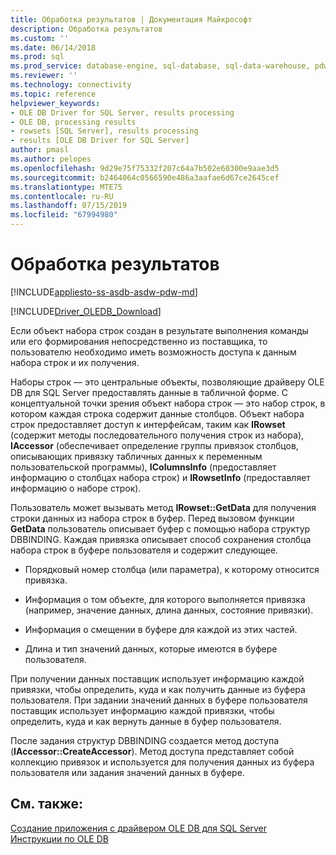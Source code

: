 ```yaml
---
title: Обработка результатов | Документация Майкрософт
description: Обработка результатов
ms.custom: ''
ms.date: 06/14/2018
ms.prod: sql
ms.prod_service: database-engine, sql-database, sql-data-warehouse, pdw
ms.reviewer: ''
ms.technology: connectivity
ms.topic: reference
helpviewer_keywords:
- OLE DB Driver for SQL Server, results processing
- OLE DB, processing results
- rowsets [SQL Server], results processing
- results [OLE DB Driver for SQL Server]
author: pmasl
ms.author: pelopes
ms.openlocfilehash: 9d29e75f75332f207c64a7b502e60300e9aae3d5
ms.sourcegitcommit: b2464064c0566590e486a3aafae6d67ce2645cef
ms.translationtype: MTE75
ms.contentlocale: ru-RU
ms.lasthandoff: 07/15/2019
ms.locfileid: "67994980"
---
```

# <a name="processing-results"></a>Обработка результатов
[!INCLUDE[appliesto-ss-asdb-asdw-pdw-md](../../../includes/appliesto-ss-asdb-asdw-pdw-md.md)]

[!INCLUDE[Driver_OLEDB_Download](../../../includes/driver_oledb_download.md)]

  Если объект набора строк создан в результате выполнения команды или его формирования непосредственно из поставщика, то пользователю необходимо иметь возможность доступа к данным набора строк и их получения.  
  
 Наборы строк — это центральные объекты, позволяющие драйверу OLE DB для SQL Server предоставлять данные в табличной форме. С концептуальной точки зрения объект набора строк — это набор строк, в котором каждая строка содержит данные столбцов. Объект набора строк предоставляет доступ к интерфейсам, таким как **IRowset** (содержит методы последовательного получения строк из набора), **IAccessor** (обеспечивает определение группы привязок столбцов, описывающих привязку табличных данных к переменным пользовательской программы), **IColumnsInfo** (предоставляет информацию о столбцах набора строк) и **IRowsetInfo** (предоставляет информацию о наборе строк).  
  
 Пользователь может вызывать метод **IRowset::GetData** для получения строки данных из набора строк в буфер. Перед вызовом функции **GetData** пользователь описывает буфер с помощью набора структур DBBINDING. Каждая привязка описывает способ сохранения столбца набора строк в буфере пользователя и содержит следующее.  
  
-   Порядковый номер столбца (или параметра), к которому относится привязка.  
  
-   Информация о том объекте, для которого выполняется привязка (например, значение данных, длина данных, состояние привязки).  
  
-   Информация о смещении в буфере для каждой из этих частей.  
  
-   Длина и тип значений данных, которые имеются в буфере пользователя.  
  
 При получении данных поставщик использует информацию каждой привязки, чтобы определить, куда и как получить данные из буфера пользователя. При задании значений данных в буфере пользователя поставщик использует информацию каждой привязки, чтобы определить, куда и как вернуть данные в буфер пользователя.  
  
 После задания структур DBBINDING создается метод доступа (**IAccessor::CreateAccessor**). Метод доступа представляет собой коллекцию привязок и используется для получения данных из буфера пользователя или задания значений данных в буфере.  
  
## <a name="see-also"></a>См. также:  
 [Создание приложения с драйвером OLE DB для SQL Server](../../oledb/ole-db-driver/creating-a-oledb-driver-for-sql-server-application.md)   
 [Инструкции по OLE DB](../../oledb/ole-db-how-to/ole-db-how-to-topics.md)  
  
  

